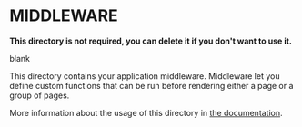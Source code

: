# MIDDLEWARE

**This directory is not required, you can delete it if you don't want to use it.**

blank

This directory contains your application middleware.
Middleware let you define custom functions that can be run before rendering either a page or a group of pages.

More information about the usage of this directory in [the documentation](https://nuxtjs.org/guide/routing#middleware).
